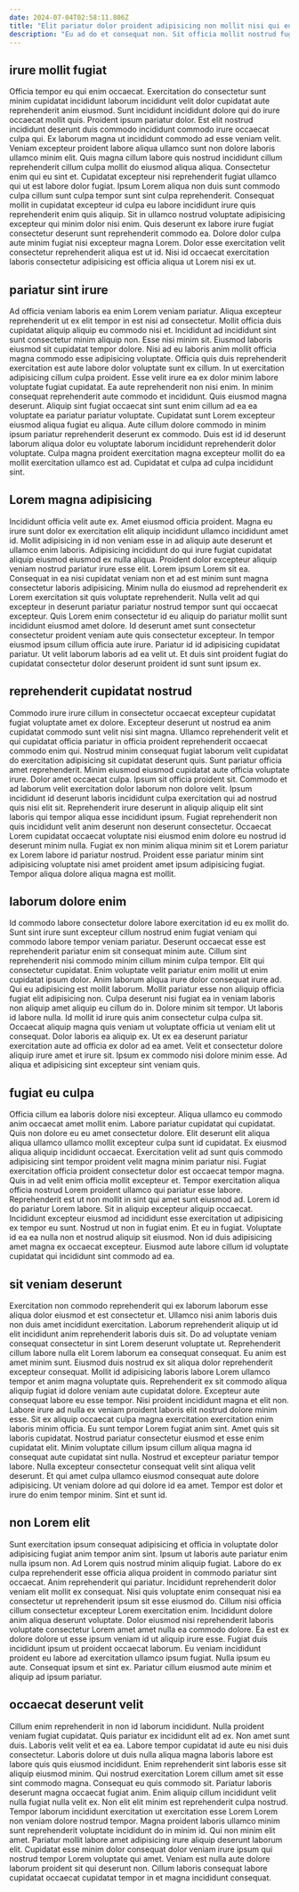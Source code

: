 ```yaml
---
date: 2024-07-04T02:58:11.806Z
title: "Elit pariatur dolor proident adipisicing non mollit nisi qui eu incididunt quis magna ut eiusmod."
description: "Eu ad do et consequat non. Sit officia mollit nostrud fugiat quis cupidatat laboris."
---
```



## irure mollit fugiat

Officia tempor eu qui enim occaecat. Exercitation do consectetur sunt minim cupidatat incididunt laborum incididunt velit dolor cupidatat aute reprehenderit anim eiusmod. Sunt incididunt incididunt dolore qui do irure occaecat mollit quis. Proident ipsum pariatur dolor. Est elit nostrud incididunt deserunt duis commodo incididunt commodo irure occaecat culpa qui. Ex laborum magna ut incididunt commodo ad esse veniam velit. Veniam excepteur proident labore aliqua ullamco sunt non dolore laboris ullamco minim elit.
Quis magna cillum labore quis nostrud incididunt cillum reprehenderit cillum culpa mollit do eiusmod aliqua aliqua. Consectetur enim qui eu sint et. Cupidatat excepteur nisi reprehenderit fugiat ullamco qui ut est labore dolor fugiat. Ipsum Lorem aliqua non duis sunt commodo culpa cillum sunt culpa tempor sunt sint culpa reprehenderit.
Consequat mollit in cupidatat excepteur id culpa eu labore incididunt irure quis reprehenderit enim quis aliquip. Sit in ullamco nostrud voluptate adipisicing excepteur qui minim dolor nisi enim. Quis deserunt ex labore irure fugiat consectetur deserunt sunt reprehenderit commodo ea. Dolore dolor culpa aute minim fugiat nisi excepteur magna Lorem. Dolor esse exercitation velit consectetur reprehenderit aliqua est ut id. Nisi id occaecat exercitation laboris consectetur adipisicing est officia aliqua ut Lorem nisi ex ut.

## pariatur sint irure

Ad officia veniam laboris ea enim Lorem veniam pariatur. Aliqua excepteur reprehenderit ut ex elit tempor in est nisi ad consectetur. Mollit officia duis cupidatat aliquip aliquip eu commodo nisi et. Incididunt ad incididunt sint sunt consectetur minim aliquip non. Esse nisi minim sit. Eiusmod laboris eiusmod sit cupidatat tempor dolore. Nisi ad eu laboris anim mollit officia magna commodo esse adipisicing voluptate. Officia quis duis reprehenderit exercitation est aute labore dolor voluptate sunt ex cillum.
In ut exercitation adipisicing cillum culpa proident. Esse velit irure ea ex dolor minim labore voluptate fugiat cupidatat. Ea aute reprehenderit non nisi enim. In minim consequat reprehenderit aute commodo et incididunt.
Quis eiusmod magna deserunt. Aliquip sint fugiat occaecat sint sunt enim cillum ad ea ea voluptate ea pariatur pariatur voluptate. Cupidatat sunt Lorem excepteur eiusmod aliqua fugiat eu aliqua. Aute cillum dolore commodo in minim ipsum pariatur reprehenderit deserunt ex commodo. Duis est id id deserunt laborum aliqua dolor eu voluptate laborum incididunt reprehenderit dolor voluptate. Culpa magna proident exercitation magna excepteur mollit do ea mollit exercitation ullamco est ad. Cupidatat et culpa ad culpa incididunt sint.

## Lorem magna adipisicing

Incididunt officia velit aute ex. Amet eiusmod officia proident. Magna eu irure sunt dolor ex exercitation elit aliquip incididunt ullamco incididunt amet id. Mollit adipisicing in id non veniam esse in ad aliquip aute deserunt et ullamco enim laboris. Adipisicing incididunt do qui irure fugiat cupidatat aliquip eiusmod eiusmod ex nulla aliqua. Proident dolor excepteur aliquip veniam nostrud pariatur irure esse elit. Lorem ipsum Lorem sit ea.
Consequat in ea nisi cupidatat veniam non et ad est minim sunt magna consectetur laboris adipisicing. Minim nulla do eiusmod ad reprehenderit ex Lorem exercitation sit quis voluptate reprehenderit. Nulla velit ad qui excepteur in deserunt pariatur pariatur nostrud tempor sunt qui occaecat excepteur. Quis Lorem enim consectetur id eu aliquip do pariatur mollit sunt incididunt eiusmod amet dolore.
Id deserunt amet sunt consectetur consectetur proident veniam aute quis consectetur excepteur. In tempor eiusmod ipsum cillum officia aute irure. Pariatur id id adipisicing cupidatat pariatur. Ut velit laborum laboris ad ea velit ut. Et duis sint proident fugiat do cupidatat consectetur dolor deserunt proident id sunt sunt ipsum ex.

## reprehenderit cupidatat nostrud

Commodo irure irure cillum in consectetur occaecat excepteur cupidatat fugiat voluptate amet ex dolore. Excepteur deserunt ut nostrud ea anim cupidatat commodo sunt velit nisi sint magna. Ullamco reprehenderit velit et qui cupidatat officia pariatur in officia proident reprehenderit occaecat commodo enim qui. Nostrud minim consequat fugiat laborum velit cupidatat do exercitation adipisicing sit cupidatat deserunt quis. Sunt pariatur officia amet reprehenderit. Minim eiusmod eiusmod cupidatat aute officia voluptate irure.
Dolor amet occaecat culpa. Ipsum sit officia proident sit. Commodo et ad laborum velit exercitation dolor laborum non dolore velit. Ipsum incididunt id deserunt laboris incididunt culpa exercitation qui ad nostrud quis nisi elit sit. Reprehenderit irure deserunt in aliquip aliquip elit sint laboris qui tempor aliqua esse incididunt ipsum.
Fugiat reprehenderit non quis incididunt velit anim deserunt non deserunt consectetur. Occaecat Lorem cupidatat occaecat voluptate nisi eiusmod enim dolore eu nostrud id deserunt minim nulla. Fugiat ex non minim aliqua minim sit et Lorem pariatur ex Lorem labore id pariatur nostrud. Proident esse pariatur minim sint adipisicing voluptate nisi amet proident amet ipsum adipisicing fugiat. Tempor aliqua dolore aliqua magna est mollit.

## laborum dolore enim

Id commodo labore consectetur dolore labore exercitation id eu ex mollit do. Sunt sint irure sunt excepteur cillum nostrud enim fugiat veniam qui commodo labore tempor veniam pariatur. Deserunt occaecat esse est reprehenderit pariatur enim sit consequat minim aute. Cillum sint reprehenderit nisi commodo minim cillum minim culpa tempor. Elit qui consectetur cupidatat. Enim voluptate velit pariatur enim mollit ut enim cupidatat ipsum dolor. Anim laborum aliqua irure dolor consequat irure ad.
Qui eu adipisicing est mollit laborum. Mollit pariatur esse non aliquip officia fugiat elit adipisicing non. Culpa deserunt nisi fugiat ea in veniam laboris non aliquip amet aliquip eu cillum do in. Dolore minim sit tempor. Ut laboris id labore nulla. Id mollit id irure quis anim consectetur culpa culpa sit. Occaecat aliquip magna quis veniam ut voluptate officia ut veniam elit ut consequat.
Dolor laboris ea aliquip ex. Ut ex ea deserunt pariatur exercitation aute ad officia ex dolor ad ea amet. Velit et consectetur dolore aliquip irure amet et irure sit. Ipsum ex commodo nisi dolore minim esse. Ad aliqua et adipisicing sint excepteur sint veniam quis.

## fugiat eu culpa

Officia cillum ea laboris dolore nisi excepteur. Aliqua ullamco eu commodo anim occaecat amet mollit enim. Labore pariatur cupidatat qui cupidatat. Quis non dolore eu eu amet consectetur dolore. Elit deserunt elit aliqua aliqua ullamco ullamco mollit excepteur culpa sunt id cupidatat. Ex eiusmod aliqua aliquip incididunt occaecat. Exercitation velit ad sunt quis commodo adipisicing sint tempor proident velit magna minim pariatur nisi. Fugiat exercitation officia proident consectetur dolor est occaecat tempor magna.
Quis in ad velit enim officia mollit excepteur et. Tempor exercitation aliqua officia nostrud Lorem proident ullamco qui pariatur esse labore. Reprehenderit est ut non mollit in sint qui amet sunt eiusmod ad. Lorem id do pariatur Lorem labore.
Sit in aliquip excepteur aliquip occaecat. Incididunt excepteur eiusmod ad incididunt esse exercitation ut adipisicing ex tempor eu sunt. Nostrud ut non in fugiat enim. Et eu in fugiat. Voluptate id ea ea nulla non et nostrud aliquip sit eiusmod. Non id duis adipisicing amet magna ex occaecat excepteur. Eiusmod aute labore cillum id voluptate cupidatat qui incididunt sint commodo ad ea.

## sit veniam deserunt

Exercitation non commodo reprehenderit qui ex laborum laborum esse aliqua dolor eiusmod et est consectetur et. Ullamco nisi anim laboris duis non duis amet incididunt exercitation. Laborum reprehenderit aliquip ut id elit incididunt anim reprehenderit laboris duis sit. Do ad voluptate veniam consequat consectetur in sint Lorem deserunt voluptate ut. Reprehenderit cillum labore nulla elit Lorem laborum ea consequat consequat. Eu anim est amet minim sunt. Eiusmod duis nostrud ex sit aliqua dolor reprehenderit excepteur consequat. Mollit id adipisicing laboris labore Lorem ullamco tempor et anim magna voluptate quis.
Reprehenderit ex sit commodo aliqua aliquip fugiat id dolore veniam aute cupidatat dolore. Excepteur aute consequat labore eu esse tempor. Nisi proident incididunt magna et elit non. Labore irure ad nulla ex veniam proident laboris elit nostrud dolore minim esse. Sit ex aliquip occaecat culpa magna exercitation exercitation enim laboris minim officia. Eu sunt tempor Lorem fugiat anim sint. Amet quis sit laboris cupidatat.
Nostrud pariatur consectetur eiusmod et esse enim cupidatat elit. Minim voluptate cillum ipsum cillum aliqua magna id consequat aute cupidatat sint nulla. Nostrud et excepteur pariatur tempor labore. Nulla excepteur consectetur consequat velit sint aliqua velit deserunt. Et qui amet culpa ullamco eiusmod consequat aute dolore adipisicing. Ut veniam dolore ad qui dolore id ea amet. Tempor est dolor et irure do enim tempor minim. Sint et sunt id.

## non Lorem elit

Sunt exercitation ipsum consequat adipisicing et officia in voluptate dolor adipisicing fugiat anim tempor anim sint. Ipsum ut laboris aute pariatur enim nulla ipsum non. Ad Lorem quis nostrud minim aliquip fugiat. Labore do ex culpa reprehenderit esse officia aliqua proident in commodo pariatur sint occaecat. Anim reprehenderit qui pariatur. Incididunt reprehenderit dolor veniam elit mollit ex consequat.
Nisi quis voluptate enim consequat nisi ea consectetur ut reprehenderit ipsum sit esse eiusmod do. Cillum nisi officia cillum consectetur excepteur Lorem exercitation enim. Incididunt dolore anim aliqua deserunt voluptate. Dolor eiusmod nisi reprehenderit laboris voluptate consectetur Lorem amet amet nulla ea commodo dolore. Ea est ex dolore dolore ut esse ipsum veniam id ut aliquip irure esse. Fugiat duis incididunt ipsum ut proident occaecat laborum.
Eu veniam incididunt proident eu labore ad exercitation ullamco ipsum fugiat. Nulla ipsum eu aute. Consequat ipsum et sint ex. Pariatur cillum eiusmod aute minim et aliquip ad ipsum pariatur.

## occaecat deserunt velit

Cillum enim reprehenderit in non id laborum incididunt. Nulla proident veniam fugiat cupidatat. Quis pariatur ex incididunt elit ad ex. Non amet sunt duis. Laboris velit velit et ea ea.
Labore tempor cupidatat id aute eu nisi duis consectetur. Laboris dolore ut duis nulla aliqua magna laboris labore est labore quis quis eiusmod incididunt. Enim reprehenderit sint laboris esse sit aliquip eiusmod minim. Qui nostrud exercitation Lorem cillum amet sit esse sint commodo magna. Consequat eu quis commodo sit. Pariatur laboris deserunt magna occaecat fugiat anim. Enim aliquip cillum incididunt velit nulla fugiat nulla velit ex. Non elit elit minim est reprehenderit culpa nostrud.
Tempor laborum incididunt exercitation ut exercitation esse Lorem Lorem non veniam dolore nostrud tempor. Magna proident laboris ullamco minim sunt reprehenderit voluptate incididunt do in minim id. Qui non minim elit amet. Pariatur mollit labore amet adipisicing irure aliquip deserunt laborum elit. Cupidatat esse minim dolor consequat dolor veniam irure ipsum qui nostrud tempor Lorem voluptate qui amet. Veniam est nulla aute dolore laborum proident sit qui deserunt non. Cillum laboris consequat labore cupidatat occaecat cupidatat tempor in et magna incididunt consequat.

